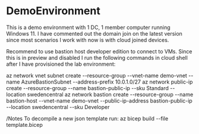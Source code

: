 # DemoEnvironment
This is a demo environment with 1 DC, 1 member computer running Windows 11. I have commented out the domain join on the latest version since most scenarios I work with now is with cloud joined devices.

Recommend to use bastion host developer edition to connect to VMs. Since this is in preview and disabled I run the following commands in cloud shell after I have provisioned the lab environment:

az network vnet subnet create --resource-group <your resource-group> --vnet-name demo-vnet --name AzureBastionSubnet --address-prefix 10.0.1.0/27
az network public-ip create --resource-group <your resource-group> --name bastion-public-ip --sku Standard --location swedencentral
az network bastion create --resource-group <your resource-group> --name bastion-host --vnet-name demo-vnet --public-ip-address bastion-public-ip --location swedencentral --sku Developer


/Notes
To decompile a new json template run: az bicep build --file template.bicep